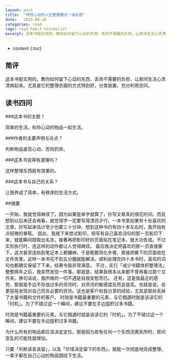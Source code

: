 ```yaml
---
layout: post
title:  "怦然心动的人生整理魔法－读后感"
date:   2015-09-10
categories: read
tags: read habit minimalist
excerpt: 这本书挺实用的。教你如何留下心动的东西，丢弃不需要的负担，让房间生活心灵清爽起来。尤其是它的整理衣服的方式特别好，分类放置，充分利用空间。
---
```

* content
{:toc}

## 简评

这本书挺实用的。教你如何留下心动的东西，丢弃不需要的负担，让房间生活心灵清爽起来。尤其是它的整理衣服的方式特别好，分类放置，充分利用空间。


## 读书四问

###这本书的主题？

简单的生活。和你心动的物品一起生活。

###作者的主要声明与论点？

判断物品是否心动，否则扔弃。

###这本书说得有道理吗？

这样整理东西挺有效果的。

###这本书与自己的关系？

让我养成了简单，有秩序的生活方式。

##摘要

一开始，我就觉得麻烦了。因为如果是单字就算了，抄写文章真的很花时间。而且想到以后来还会再看，就觉得字一定要写得漂亮才行。一本书里如果有十处喜欢的文章，抄写起来估计至少也要三十分钟。想到这种书约有四十本左右时，我开始有点轻微的晕眩。 因此，我接下来尝试影印，把写有自己喜欢词句的那一页影印下来，就能瞬间撷取出名言。接著再把影印好的页面贴在笔记本，就大功告成。不过实际执行时，连这样的动作都让人觉得麻烦。 最后我决定把喜欢的那一页直接撕下，这次甚至连贴到笔记本上都嫌麻，于是乾脆简化步骤，直接把撕下的页面收在文件夹里。这样一本书花不到五分鐘就能解决。顺利处理完四十本书时，喜欢的词句也都确实保留了下来，结果令我非常满意。 不过，实行「减少书籍体积整理法」整整两年之后，我突然发现一件事。那就是，结果我根本从来都不曾再看过那个文件夹。换句话说，我所做的一切不遇是自我安慰而已。 还有，这是我最近的感觉，那就是手边不存放过多的资讯时，对资讯的敏感度反而会提高。也就是说，会更容易发现对自己而言必要的资讯。这也是客户和我分享的经验，尤其是那些丢掉了大量书籍和文件的客户。 时效是书籍最重要的元素，与它相遇时就是该读它的「时机」。为了不错过这一个瞬间，建议不要在手边囤积过多书籍。

时效是书籍最重要的元素，与它相遇时就是该读它的「时机」。为了不错过这一个瞬间，建议不要在手边囤积过多书籍。

为什么所有的物品都应该决定定位，那是因为若有任何一个东西流离失所时，房间变乱的可能性就增加。

只要「判断该丢该留」，以及「珍惜决定留下的东西」，就能一次彻底地完成整理，一辈子都在自己心动的物品围绕下生活。